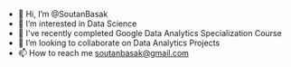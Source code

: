 - 👋 Hi, I’m @SoutanBasak
- 👀 I’m interested in Data Science
- 🌱 I've recently completed Google Data Analytics Specialization Course
- 💞️ I’m looking to collaborate on Data Analytics Projects
- 📫 How to reach me soutanbasak@gmail.com

<!---
SoutanBasak/SoutanBasak is a ✨ special ✨ repository because its `README.md` (this file) appears on your GitHub profile.
You can click the Preview link to take a look at your changes.
--->

